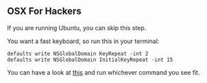 ## OSX For Hackers

If you are running Ubuntu, you can skip this step.

You want a fast keyboard, so run this in your terminal:

```shell
defaults write NSGlobalDomain KeyRepeat -int 2
defaults write NSGlobalDomain InitialKeyRepeat -int 15
```

You can have a look at [this](https://github.com/mathiasbynens/dotfiles/blob/master/.osx) and run whichever command you see fit.